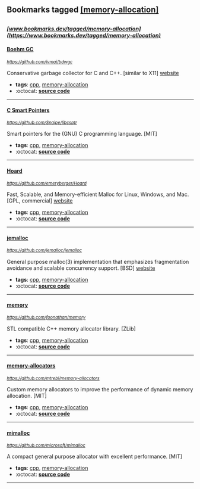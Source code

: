## Bookmarks tagged [[memory-allocation]](https://www.bookmarks.dev?q=[memory-allocation])

_<sup><sup>[www.bookmarks.dev/tagged/memory-allocation](https://www.bookmarks.dev/tagged/memory-allocation)</sup></sup>_
---
#### [Boehm GC](https://github.com/ivmai/bdwgc)
_<sup>https://github.com/ivmai/bdwgc</sup>_

Conservative garbage collector for C and C++. [similar to X11] [website](http://www.hboehm.info/gc/)
* **tags**: [cpp](../tagged/cpp.md), [memory-allocation](../tagged/memory-allocation.md)
* :octocat: **[source code](https://github.com/ivmai/bdwgc)**
---
#### [C Smart Pointers](https://github.com/Snaipe/libcsptr)
_<sup>https://github.com/Snaipe/libcsptr</sup>_

Smart pointers for the (GNU) C programming language. [MIT]
* **tags**: [cpp](../tagged/cpp.md), [memory-allocation](../tagged/memory-allocation.md)
* :octocat: **[source code](https://github.com/Snaipe/libcsptr)**
---
#### [Hoard](https://github.com/emeryberger/Hoard)
_<sup>https://github.com/emeryberger/Hoard</sup>_

Fast, Scalable, and Memory-efficient Malloc for Linux, Windows, and Mac. [GPL, commercial] [website](http://hoard.org/)
* **tags**: [cpp](../tagged/cpp.md), [memory-allocation](../tagged/memory-allocation.md)
* :octocat: **[source code](https://github.com/emeryberger/Hoard)**
---
#### [jemalloc](https://github.com/jemalloc/jemalloc)
_<sup>https://github.com/jemalloc/jemalloc</sup>_

General purpose malloc(3) implementation that emphasizes fragmentation avoidance and scalable concurrency support. [BSD] [website](http://jemalloc.net/)
* **tags**: [cpp](../tagged/cpp.md), [memory-allocation](../tagged/memory-allocation.md)
* :octocat: **[source code](https://github.com/jemalloc/jemalloc)**
---
#### [memory](https://github.com/foonathan/memory)
_<sup>https://github.com/foonathan/memory</sup>_

STL compatible C++ memory allocator library. [ZLib]
* **tags**: [cpp](../tagged/cpp.md), [memory-allocation](../tagged/memory-allocation.md)
* :octocat: **[source code](https://github.com/foonathan/memory)**
---
#### [memory-allocators](https://github.com/mtrebi/memory-allocators)
_<sup>https://github.com/mtrebi/memory-allocators</sup>_

Custom memory allocators to improve the performance of dynamic memory allocation. [MIT]
* **tags**: [cpp](../tagged/cpp.md), [memory-allocation](../tagged/memory-allocation.md)
* :octocat: **[source code](https://github.com/mtrebi/memory-allocators)**
---
#### [mimalloc](https://github.com/microsoft/mimalloc)
_<sup>https://github.com/microsoft/mimalloc</sup>_

A compact general purpose allocator with excellent performance. [MIT]
* **tags**: [cpp](../tagged/cpp.md), [memory-allocation](../tagged/memory-allocation.md)
* :octocat: **[source code](https://github.com/microsoft/mimalloc)**
---
